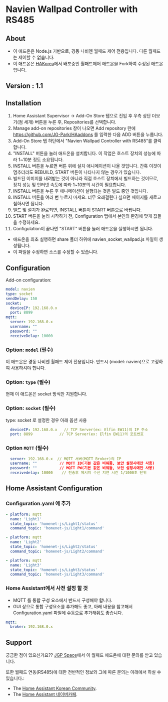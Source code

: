 # Navien Wallpad Controller with RS485

## About
 - 이 애드온은 Node.js 기반으로, 경동 나비엔 월패드 제어 전용입니다. 다른 월패드는 제어할 수 없습니다.
 - 이 애드온은 [HAKorea](https://github.com/HAKorea/addons)에서 배포중인 월패드제어 애드온을 Fork하여 수정된 애드온입니다.


## Version : 1.1

## Installation

1. Home Assistant Supervisor → Add-On Store 탭으로 진입 후 우측 상단 더보기(점 세개) 버튼을 누른 후,  Repositories를 선택합니다.
2. Manage add-on repositories 창이 나오면 Add repository 란에 https://github.com/JG-Park/HAaddons 를 입력한 다음 ADD 버튼을 누릅니다.
3. Add-On Store 탭 하단에서 "Navien Wallpad Controller with RS485"를 클릭합니다.
4. "INSTALL" 버튼을 눌러 애드온을 설치합니다. 이 작업은 호스트 장치의 성능에 따라 1~10분 정도 소요됩니다.
5. INSTALL 버튼을 누르면 버튼 위에 설치 애니메이션이 나올 것입니다. 간혹 이것이 멈추더라도 REBUILD, START 버튼이 나타나지 않는 경우가 있습니다.
6. 빌드된 이미지를 내려받는 것이 아니라 직접 호스트 장치에서 빌드하는 것이므로, 장치 성능 및 인터넷 속도에 따라 1~10분의 시간이 필요합니다.
7. INSTALL 버튼을 누른 후 애니메이션이 실행되는 것은 빌드 중인 것입니다.
8. INSTALL 버튼을 여러 번 누르지 마세요. 너무 오래걸린다 싶으면 페이지를 새로고침하시면 됩니다.
9. 빌드 및 설치가 완료되면, INSTALL 버튼이 START 버튼으로 바뀝니다.
10. START 버튼을 눌러 시작하기 전, Configuration 탭에서 본인의 환경에 맞게 값들을 수정하세요.
11. Configulation이 끝나면 "START" 버튼을 눌러 애드온을 실행하시면 됩니다.

- 애드온을 최초 실행하면 share 폴더 하위에 navien_socket_wallpad.js 파일이 생성됩니다.
- 이 파일을 수정하면 소스를 수정할 수 있습니다.



## Configuration

Add-on configuration:

```yaml
model: navien
type: socket
sendDelay: 150
socket:
  deviceIP: 192.168.0.x
  port: 8899
mqtt:
  server: 192.168.0.x
  username: ""
  password: ""
  receiveDelay: 10000
```

### Option: `model` (필수)
이 애드온은 경동 나비엔 월패드 제어 전용입니다. 반드시 (model: navien)으로 고정하여 사용하셔야 합니다.

### Option: `type` (필수)
현재 이 애드온은 socket 방식만 지원합니다.

### Option: `socket` (필수)
type: socket 로 설정한 경우 아래 옵션 사용
```yaml
  deviceIP: 192.168.0.x   // TCP Server(ex: Elfin EW11)의 IP 주소
  port: 8899            // TCP Server(ex: Elfin EW11)의 포트번호
```


### Option `MQTT` (필수)
```yaml
  server: 192.168.0.x  // MQTT 서버(MQTT Broker)의 IP
  username: ""          // MQTT ID(기본 값은 비워둠, 보안 설정시에만 사용)
  password: ""          // MQTT PW(기본 값은 비워둠, 보안 설정시에만 사용)
  receivedelay: 10000    // 전송후 메시지 수신 지연 시간 1/1000초 단위
```



## Home Assistant Configuration

### Configuration.yaml 에 추가

```yaml
- platform: mqtt
  name: 'Light1'
  state_topic: 'homenet-js/Light1/status'
  command_topic: 'homenet-js/Light1/command'

- platform: mqtt
  name: 'Light2'
  state_topic: 'homenet-js/Light2/status'
  command_topic: 'homenet-js/Light2/command'

- platform: mqtt
  name: 'Light3'
  state_topic: 'homenet-js/Light3/status'
  command_topic: 'homenet-js/Light3/command'
```

### Home Assistant에서 사전 설정 할 것
- MQTT 를 통합 구성 요소에서 반드시 구성해야 합니다.
- GUI 상으로 통합 구성요소를 추가해도 좋고, 아래 내용을 참고해서 Configuration.yaml 파일에 수동으로 추가해줘도 좋습니다.

```yaml
mqtt:
  broker: 192.168.0.x
```



## Support

궁금한 점이 있으신가요??
[JGP Space](https://jgpark.kr/)에서 이 월패드 애드온에 대한 문의를 받고 있습니다.



또한 월패드 연동(RS485)에 대한 전반적인 정보와 그에 따른 문의는 아래에서 하실 수 있습니다.:

- The [Home Assistant Korean Community][github].
- The [Home Assistant 네이버카페][forum].



[forum]: https://cafe.naver.com/koreassistant
[github]: https://github.com/HAKorea/addons
